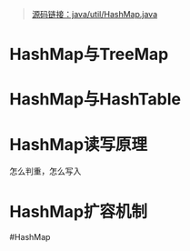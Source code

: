 > [源码链接：java/util/HashMap.java](https://nowjava.com/readcode/jdk8/4726)

# HashMap与TreeMap

# HashMap与HashTable

# HashMap读写原理
怎么判重，怎么写入




# HashMap扩容机制




#HashMap